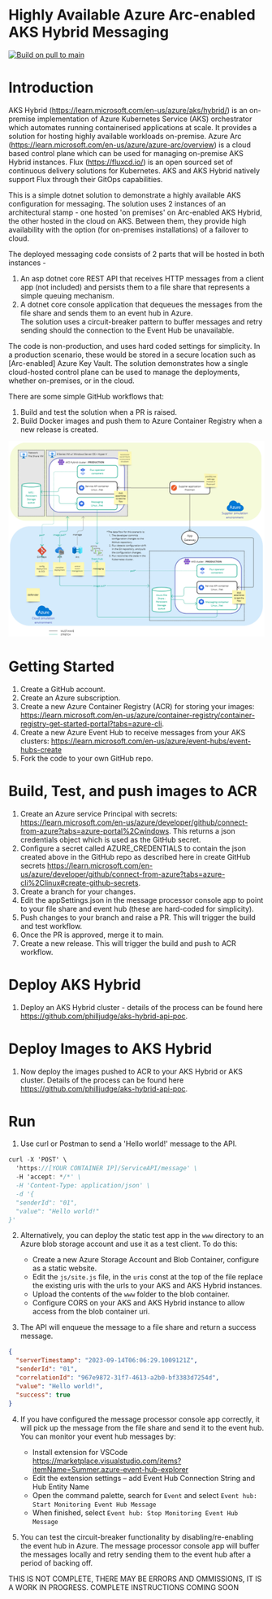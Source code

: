 # Highly Available Azure Arc-enabled AKS Hybrid Messaging

[![Build on pull to main](https://github.com/ianlcurtis1/ha-aks-hybrid-poc/actions/workflows/build.yml/badge.svg)](https://github.com/ianlcurtis1/ha-aks-hybrid-poc/actions/workflows/build.yml)

# Introduction 
AKS Hybrid (https://learn.microsoft.com/en-us/azure/aks/hybrid/) is an on-premise implementation of Azure Kubernetes Service (AKS) orchestrator which automates running containerised applications at scale. It provides a solution for hosting highly available workloads on-premise. Azure Arc (https://learn.microsoft.com/en-us/azure/azure-arc/overview) is a cloud based control plane which can be used for managing on-premise AKS Hybrid instances. Flux (https://fluxcd.io/) is an open sourced set of continuous delivery solutions for Kubernetes. AKS and AKS Hybrid natively support Flux through their GitOps capabilities. 


This is a simple dotnet solution to demonstrate a highly available AKS configuration for messaging. The solution uses 2 instances of an architectural stamp - one hosted 'on premises' on Arc-enabled AKS Hybrid, the other hosted in the cloud on AKS. Between them, they provide high availability with the option (for on-premises installations) of a failover to cloud.

The deployed messaging code consists of 2 parts that will be hosted in both instances -
1. An asp dotnet core REST API that receives HTTP messages from a client app (not included) and persists them to a file share that represents a simple queuing mechanism.
2. A dotnet core console application that dequeues the messages from the file share and sends them to an event hub in Azure.												
The solution uses a circuit-breaker pattern to buffer messages and retry sending should the connection to the Event Hub be unavailable.

The code is non-production, and uses hard coded settings for simplicity. In a production scenario, these would be stored in a secure location such as [Arc-enabled] Azure Key Vault. The solution demonstrates how a single cloud-hosted control plane can be used to manage the deployments, whether on-premises, or in the cloud.

There are some simple GitHub workflows that:		
1. Build and test the solution when a PR is raised.			
2. Build Docker images and push them to Azure Container Registry when a new release is created.

![Imgur](https://github.com/ianlcurtis1/ha-aks-hybrid-poc/blob/main/PoCHLArchitecture.png)

# Getting Started
1. Create a GitHub account.
2. Create an Azure subscription.
3. Create a new Azure Container Registry (ACR) for storing your images: https://learn.microsoft.com/en-us/azure/container-registry/container-registry-get-started-portal?tabs=azure-cli.
4. Create a new Azure Event Hub to receive messages from your AKS clusters: https://learn.microsoft.com/en-us/azure/event-hubs/event-hubs-create
5. Fork the code to your own GitHub repo.

# Build, Test, and push images to ACR
1. Create an Azure service Principal with secrets: https://learn.microsoft.com/en-us/azure/developer/github/connect-from-azure?tabs=azure-portal%2Cwindows. This returns a json credentials object which is used as the GitHub secret.
2. Configure a secret called AZURE_CREDENTIALS to contain the json created above in the GitHub repo as described here in create GitHub secrets https://learn.microsoft.com/en-us/azure/developer/github/connect-from-azure?tabs=azure-cli%2Clinux#create-github-secrets.  
3. Create a branch for your changes.
4. Edit the appSettings.json in the message processor console app to point to your file share and event hub (these are hard-coded for simplicity).
5. Push changes to your branch and raise a PR. This will trigger the build and test workflow.
6. Once the PR is approved, merge it to main. 
7. Create a new release. This will trigger the build and push to ACR workflow.

# Deploy AKS Hybrid
1. Deploy an AKS Hybrid cluster - details of the process can be found here https://github.com/philljudge/aks-hybrid-api-poc.

# Deploy Images to AKS Hybrid
1. Now deploy the images pushed to ACR to your AKS Hybrid or AKS cluster. Details of the process can be found here https://github.com/philljudge/aks-hybrid-api-poc.

# Run
1. Use curl or Postman to send a 'Hello world!' message to the API.
```c#
curl -X 'POST' \
  'https://[YOUR CONTAINER IP]/ServiceAPI/message' \
  -H 'accept: */*' \
  -H 'Content-Type: application/json' \
  -d '{
  "senderId": "01",
  "value": "Hello world!"
}'
```

2. Alternatively, you can deploy the static test app in the `www` directory to an Azure blob storage account and use it as a test client. To do this:
   - Create a new Azure Storage Account and Blob Container, configure as a static website.
   - Edit the `js/site.js` file, in the `uris` const at the top of the file replace the existing uris with the urls to your AKS and AKS Hybrid instances.
   - Upload the contents of the `www` folder to the blob container.
   - Configure CORS on your AKS and AKS Hybrid instance to allow access from the blob container uri.

3. The API will enqueue the message to a file share and return a success message.

```json 
{
  "serverTimestamp": "2023-09-14T06:06:29.1009121Z",
  "senderId": "01",
  "correlationId": "967e9872-31f7-4613-a2b0-bf3383d7254d",
  "value": "Hello world!",
  "success": true
}
```

4. If you have configured the message processor console app correctly, it will pick up the message from the file share and send it to the event hub. You can monitor your event hub messages by:
   - Install extension for VSCode https://marketplace.visualstudio.com/items?itemName=Summer.azure-event-hub-explorer		
   - Edit the extension settings – add Event Hub Connection String and Hub Entity Name
   - Open the command palette, search for `Event` and select `Event hub: Start Monitoring Event Hub Message`								
   - When finished, select `Event hub: Stop Monitoring Event Hub Message`

5. You can test the circuit-breaker functionality by disabling/re-enabling the event hub in Azure. The message processor console app will buffer the messages locally and retry sending them to the event hub after a period of backing off.

THIS IS NOT COMPLETE, THERE MAY BE ERRORS AND OMMISSIONS, IT IS A WORK IN PROGRESS. COMPLETE INSTRUCTIONS COMING SOON
